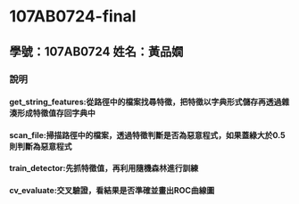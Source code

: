 # 107AB0724-final
## 學號：107AB0724  姓名：黃品嫺
### 說明
#### get_string_features:從路徑中的檔案找尋特徵，把特徵以字典形式儲存再透過雜湊形成特徵值存回字典中
#### scan_file:掃描路徑中的檔案，透過特徵判斷是否為惡意程式，如果蓋綠大於0.5則判斷為惡意程式
#### train_detector:先抓特徵值，再利用隨機森林進行訓練
#### cv_evaluate:交叉驗證，看結果是否準確並畫出ROC曲線圖
 
